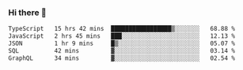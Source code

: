 ### Hi there 👋

<!--
**zhengis-alinur/zhengis-alinur** is a ✨ _special_ ✨ repository because its `README.md` (this file) appears on your GitHub profile.

Here are some ideas to get you started:

- 🔭 I’m currently working on ...
- 🌱 I’m currently learning ...
- 👯 I’m looking to collaborate on ...
- 🤔 I’m looking for help with ...
- 💬 Ask me about ...
- 📫 How to reach me: ...
- 😄 Pronouns: ...
- ⚡ Fun fact: ...
-->

<!--START_SECTION:waka-->

```txt
TypeScript   15 hrs 42 mins  █████████████████▒░░░░░░░   68.88 %
JavaScript   2 hrs 45 mins   ███░░░░░░░░░░░░░░░░░░░░░░   12.13 %
JSON         1 hr 9 mins     █▒░░░░░░░░░░░░░░░░░░░░░░░   05.07 %
SQL          42 mins         ▓░░░░░░░░░░░░░░░░░░░░░░░░   03.14 %
GraphQL      34 mins         ▓░░░░░░░░░░░░░░░░░░░░░░░░   02.54 %
```

<!--END_SECTION:waka-->
